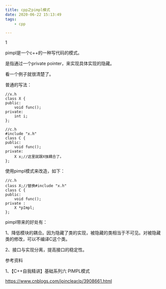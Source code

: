 ```yaml
---
title: cpp之pimpl模式
date: 2020-06-22 15:13:49
tags:
	- cpp

---
```


1

pimpl是一个c++的一种写代码的模式。

是指通过一个private pointer，来实现具体实现的隐藏。

看一个例子就很清楚了。

普通的写法：

```
//x.h
class X {
public:
	void func();
private:
	int i;
};

//c.h
#include "x.h"
class C {
public:
	void func();
private:
	X x;//这里就跟X强耦合了。
};
```

使用pimpl模式来改造，如下：

```
//c.h
class X;//替换#include "x.h"
class C {
public:
	void func();
private :
	X *pImpl;
};
```

pimpl带来的好处有：

1、降低模块的耦合。因为隐藏了类的实现，被隐藏的类相当于不可见。对被隐藏类的修改，可以不编译C这个类。

2、接口与实现分离，提高接口的稳定性。



参考资料

1、【C++自我精讲】基础系列六 PIMPL模式

https://www.cnblogs.com/joinclear/p/3908661.html